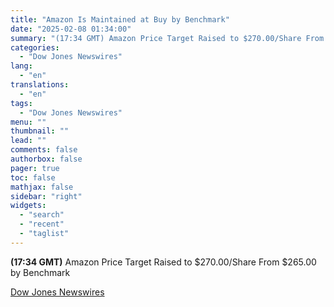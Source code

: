 ```yaml
---
title: "Amazon Is Maintained at Buy by Benchmark"
date: "2025-02-08 01:34:00"
summary: "(17:34 GMT) Amazon Price Target Raised to $270.00/Share From $265.00 by Benchmark"
categories:
  - "Dow Jones Newswires"
lang:
  - "en"
translations:
  - "en"
tags:
  - "Dow Jones Newswires"
menu: ""
thumbnail: ""
lead: ""
comments: false
authorbox: false
pager: true
toc: false
mathjax: false
sidebar: "right"
widgets:
  - "search"
  - "recent"
  - "taglist"
---
```


**(17:34 GMT)** Amazon Price Target Raised to $270.00/Share From $265.00 by Benchmark

[Dow Jones Newswires](https://www.tradingview.com/news/DJN_DN20250207008704:0/)

